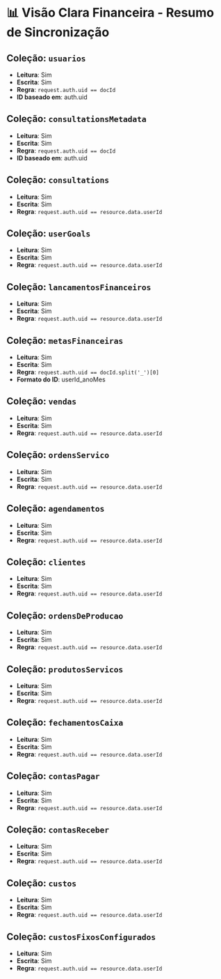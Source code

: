 
# 📊 Visão Clara Financeira - Resumo de Sincronização

## Coleção: `usuarios`
- **Leitura**: Sim
- **Escrita**: Sim
- **Regra**: `request.auth.uid == docId`
- **ID baseado em**: auth.uid

## Coleção: `consultationsMetadata`
- **Leitura**: Sim
- **Escrita**: Sim
- **Regra**: `request.auth.uid == docId`
- **ID baseado em**: auth.uid

## Coleção: `consultations`
- **Leitura**: Sim
- **Escrita**: Sim
- **Regra**: `request.auth.uid == resource.data.userId`

## Coleção: `userGoals`
- **Leitura**: Sim
- **Escrita**: Sim
- **Regra**: `request.auth.uid == resource.data.userId`

## Coleção: `lancamentosFinanceiros`
- **Leitura**: Sim
- **Escrita**: Sim
- **Regra**: `request.auth.uid == resource.data.userId`

## Coleção: `metasFinanceiras`
- **Leitura**: Sim
- **Escrita**: Sim
- **Regra**: `request.auth.uid == docId.split('_')[0]`
- **Formato do ID**: userId_anoMes

## Coleção: `vendas`
- **Leitura**: Sim
- **Escrita**: Sim
- **Regra**: `request.auth.uid == resource.data.userId`

## Coleção: `ordensServico`
- **Leitura**: Sim
- **Escrita**: Sim
- **Regra**: `request.auth.uid == resource.data.userId`

## Coleção: `agendamentos`
- **Leitura**: Sim
- **Escrita**: Sim
- **Regra**: `request.auth.uid == resource.data.userId`

## Coleção: `clientes`
- **Leitura**: Sim
- **Escrita**: Sim
- **Regra**: `request.auth.uid == resource.data.userId`

## Coleção: `ordensDeProducao`
- **Leitura**: Sim
- **Escrita**: Sim
- **Regra**: `request.auth.uid == resource.data.userId`

## Coleção: `produtosServicos`
- **Leitura**: Sim
- **Escrita**: Sim
- **Regra**: `request.auth.uid == resource.data.userId`

## Coleção: `fechamentosCaixa`
- **Leitura**: Sim
- **Escrita**: Sim
- **Regra**: `request.auth.uid == resource.data.userId`

## Coleção: `contasPagar`
- **Leitura**: Sim
- **Escrita**: Sim
- **Regra**: `request.auth.uid == resource.data.userId`

## Coleção: `contasReceber`
- **Leitura**: Sim
- **Escrita**: Sim
- **Regra**: `request.auth.uid == resource.data.userId`

## Coleção: `custos`
- **Leitura**: Sim
- **Escrita**: Sim
- **Regra**: `request.auth.uid == resource.data.userId`

## Coleção: `custosFixosConfigurados`
- **Leitura**: Sim
- **Escrita**: Sim
- **Regra**: `request.auth.uid == resource.data.userId`

